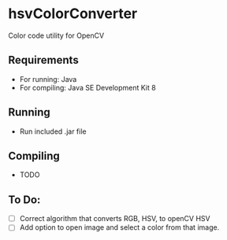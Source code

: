 # hsvColorConverter
Color code utility for OpenCV

## Requirements
 - For running: Java
 - For compiling: Java SE Development Kit 8
## Running
 - Run included .jar file
## Compiling
 - TODO

## To Do:
 - [ ] Correct algorithm that converts RGB, HSV, to openCV HSV
 - [ ] Add option to open image and select a color from that image.